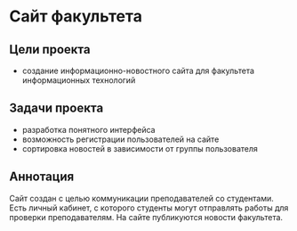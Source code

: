 # Сайт факультета

## Цели проекта

* создание информационно-новостного сайта для факультета информационных технологий

## Задачи проекта

* разработка понятного интерфейса
* возможность регистрации пользователей на сайте
* сортировка новостей в зависимости от группы пользователя

## Аннотация

Сайт создан с целью коммуникации преподавателей со студентами. Есть личный кабинет, с которого студенты могут отправлять работы для проверки преподавателям. 
На сайте публикуются новости факультета.